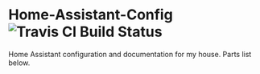 # Home-Assistant-Config ![Travis CI Build Status](https://travis-ci.org/ackbarr/Home-Assistant-Config.svg?branch=master)
Home Assistant configuration and documentation for my house. Parts list below.
